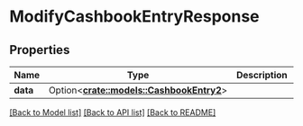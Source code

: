 # ModifyCashbookEntryResponse

## Properties

Name | Type | Description | Notes
------------ | ------------- | ------------- | -------------
**data** | Option<[**crate::models::CashbookEntry2**](CashbookEntry_2.md)> |  | [optional]

[[Back to Model list]](../README.md#documentation-for-models) [[Back to API list]](../README.md#documentation-for-api-endpoints) [[Back to README]](../README.md)



